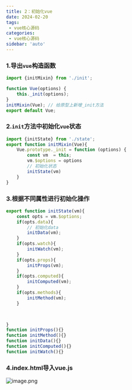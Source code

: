 ```yaml
---
title: 2：初始化vue
date: 2024-02-20
tags:
 - vue核心源码
categories:
 - vue核心源码
sidebar: 'auto'
---
```


### 1.导出`vue`构造函数


``` js
import {initMixin} from './init';

function Vue(options) {
    this._init(options);
}
initMixin(Vue); // 给原型上新增_init方法
export default Vue;
```

### 2.`init`方法中初始化`vue`状态

``` js
import {initState} from './state';
export function initMixin(Vue){
    Vue.prototype._init = function (options) {
        const vm  = this;
        vm.$options = options
        // 初始化状态
        initState(vm)
    }
}
```
### 3.根据不同属性进行初始化操作

``` js
export function initState(vm){
    const opts = vm.$options;
    if(opts.data){
        // 初始化data
        initData(vm);
    }
    if(opts.watch){
        initWatch(vm);
    }
    if(opts.props){
        initProps(vm);
    }
    if(opts.computed){
        initComputed(vm);
    }
    if(opts.methods){
        initMethod(vm);
    }


    
}
function initProps(){}
function initMethod(){}
function initData(){}
function initComputed(){}
function initWatch(){}
```

### 4.index.html导入vue.js

![image.png](/vuecode/indexinit.png)


